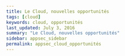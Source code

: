 ```yaml
---
title: Le Cloud, nouvelles opportunités
tags: [cloud]
keywords: cloud, opportunités
last_updated: July 3, 2016
summary: "Le Cloud, nouvelles opportunités"
sidebar: appsec_sidebar
permalink: appsec_cloud_opportunités
---
```



